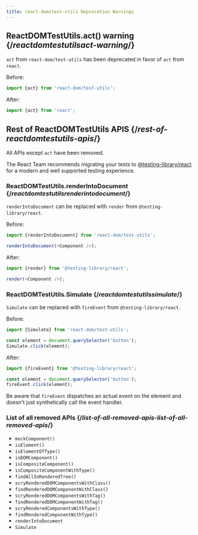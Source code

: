 ```yaml
---
title: react-dom/test-utils Deprecation Warnings
---
```


## ReactDOMTestUtils.act() warning {/*reactdomtestutilsact-warning*/}

`act` from `react-dom/test-utils` has been deprecated in favor of `act` from `react`.

Before:

```js
import {act} from 'react-dom/test-utils';
```

After:

```js
import {act} from 'react';
```

## Rest of ReactDOMTestUtils APIS {/*rest-of-reactdomtestutils-apis*/}

All APIs except `act` have been removed.

The React Team recommends migrating your tests to [@testing-library/react](https://testing-library.com/docs/react-testing-library/intro/) for a modern and well supported testing experience.

### ReactDOMTestUtils.renderIntoDocument {/*reactdomtestutilsrenderintodocument*/}

`renderIntoDocument` can be replaced with `render` from `@testing-library/react`.

Before:

```js
import {renderIntoDocument} from 'react-dom/test-utils';

renderIntoDocument(<Component />);
```

After:

```js
import {render} from '@testing-library/react';

render(<Component />);
```

### ReactDOMTestUtils.Simulate {/*reactdomtestutilssimulate*/}

`Simulate` can be replaced with `fireEvent` from `@testing-library/react`.

Before:

```js
import {Simulate} from 'react-dom/test-utils';

const element = document.querySelector('button');
Simulate.click(element);
```

After:

```js
import {fireEvent} from '@testing-library/react';

const element = document.querySelector('button');
fireEvent.click(element);
```

Be aware that `fireEvent` dispatches an actual event on the element and doesn't just synthetically call the event handler.

### List of all removed APIs {/*list-of-all-removed-apis-list-of-all-removed-apis*/}

- `mockComponent()`
- `isElement()`
- `isElementOfType()`
- `isDOMComponent()`
- `isCompositeComponent()`
- `isCompositeComponentWithType()`
- `findAllInRenderedTree()`
- `scryRenderedDOMComponentsWithClass()`
- `findRenderedDOMComponentWithClass()`
- `scryRenderedDOMComponentsWithTag()`
- `findRenderedDOMComponentWithTag()`
- `scryRenderedComponentsWithType()`
- `findRenderedComponentWithType()`
- `renderIntoDocument`
- `Simulate`
